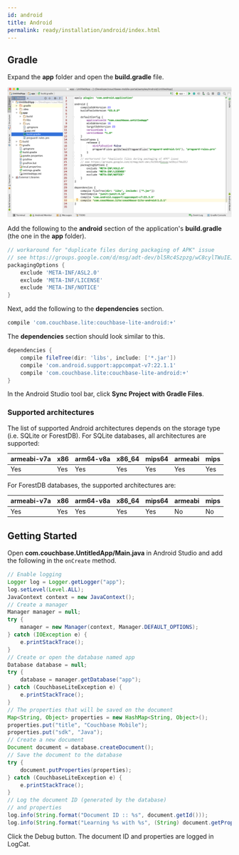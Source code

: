 ```yaml
---
id: android
title: Android
permalink: ready/installation/android/index.html
---
```


## Gradle

Expand the **app** folder and open the **build.gradle** file.

![](img/android-build-gradle.png)

Add the following to the **android** section of the application's **build.gradle** (the one in the **app** folder).

```groovy
// workaround for "duplicate files during packaging of APK" issue
// see https://groups.google.com/d/msg/adt-dev/bl5Rc4Szpzg/wC8cylTWuIEJ
packagingOptions {
    exclude 'META-INF/ASL2.0'
    exclude 'META-INF/LICENSE'
    exclude 'META-INF/NOTICE'
}
```

Next, add the following to the **dependencies** section.

```groovy
compile 'com.couchbase.lite:couchbase-lite-android:+'
```

The **dependencies** section should look similar to this.

```groovy
dependencies {
    compile fileTree(dir: 'libs', include: ['*.jar'])
    compile 'com.android.support:appcompat-v7:22.1.1'
    compile 'com.couchbase.lite:couchbase-lite-android:+'
}
```

In the Android Studio tool bar, click **Sync Project with Gradle Files**.

### Supported architectures

The list of supported Android architectures depends on the storage type (i.e. SQLite or ForestDB).
For SQLite databases, all architectures are supported:

| armeabi-v7a | x86 | arm64-v8a | x86_64 | mips64 | armeabi | mips |
|:------------|:----|:----------|:-------|:-------|:--------|:-----|
| Yes         | Yes | Yes       | Yes    | Yes    | Yes     | Yes  |

For ForestDB databases, the supported architectures are:

| armeabi-v7a | x86 | arm64-v8a | x86_64 | mips64 | armeabi | mips |
|:------------|:----|:----------|:-------|:-------|:--------|:-----|
| Yes         | Yes | Yes       | Yes    | Yes    | No      | No   |

## Getting Started

Open **com.couchbase.UntitledApp/Main.java** in Android Studio and add the following in the `onCreate` method.

```java
// Enable logging
Logger log = Logger.getLogger("app");
log.setLevel(Level.ALL);
JavaContext context = new JavaContext();
// Create a manager
Manager manager = null;
try {
    manager = new Manager(context, Manager.DEFAULT_OPTIONS);
} catch (IOException e) {
    e.printStackTrace();
}
// Create or open the database named app
Database database = null;
try {
    database = manager.getDatabase("app");
} catch (CouchbaseLiteException e) {
    e.printStackTrace();
}
// The properties that will be saved on the document
Map<String, Object> properties = new HashMap<String, Object>();
properties.put("title", "Couchbase Mobile");
properties.put("sdk", "Java");
// Create a new document
Document document = database.createDocument();
// Save the document to the database
try {
    document.putProperties(properties);
} catch (CouchbaseLiteException e) {
    e.printStackTrace();
}
// Log the document ID (generated by the database)
// and properties
log.info(String.format("Document ID :: %s", document.getId()));
log.info(String.format("Learning %s with %s", (String) document.getProperty("title"), (String) document.getProperty("sdk")));
```

Click the Debug button. The document ID and properties are logged in LogCat.
